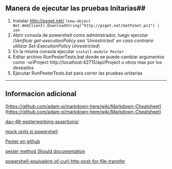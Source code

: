 ## Manera de ejecutar las pruebas Initarias##

1. Instalar http://psget.net/ `(new-object Net.WebClient).DownloadString("http://psget.net/GetPsGet.ps1") | iex`
2. Abrir consola de powershell como administrador, luego ejecutar (*Verificar get-executionPolicy sea 'Unrestricted' en caso contrario utilizar Set-ExecutionPolicy Unrestricted*)
3. En la misma consola ejecutar `install-module Pester`
4. Editar archivo RunPesterTests.bat donde se puede cambiar argumentos como -uriProject http://localhost:42715/api/Project u otros mas por los deseados
5. Ejecutar RunPesterTests.bat para correr las pruebas unitarias
***
## Informacion adicional

[https://github.com/adam-p/markdown-here/wiki/Markdown-Cheatsheet](https://github.com/adam-p/markdown-here/wiki/Markdown-Cheatsheet)

[day-48-pesterworking-assertions/](http://www.systemcentercentral.com/day-48-pesterworking-assertions/)

[mock units in powershell](https://www.red-gate.com/simple-talk/sysadmin/powershell/practical-powershell-unit-testing-mock-objects/)

[Pester en github](https://github.com/pester/Pester)

[pester method Should documentation](https://github.com/pester/Pester/wiki/Should)

[powershell-equivalent-of-curl-http-post-for-file-transfer](http://stackoverflow.com/questions/8506533/powershell-equivalent-of-curl-http-post-for-file-transfer)